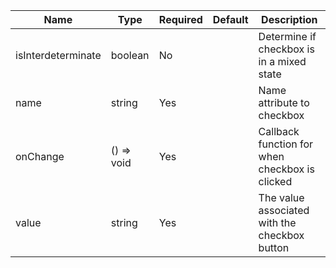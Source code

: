 | Name               | Type          | Required | Default | Description                                         |
|--------------------|---------------|----------|---------|-----------------------------------------------------|
| isInterdeterminate | boolean       | No       |         | Determine if checkbox is in a mixed state           |
| name               | string        | Yes      |         | Name attribute to checkbox                          |
| onChange           | () => void    | Yes      |         | Callback function for when checkbox is clicked      |
| value              | string        | Yes      |         | The value associated with the checkbox button       |
